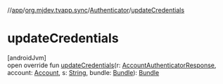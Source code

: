 //[app](../../../index.md)/[org.mjdev.tvapp.sync](../index.md)/[Authenticator](index.md)/[updateCredentials](update-credentials.md)

# updateCredentials

[androidJvm]\
open override fun [updateCredentials](update-credentials.md)(r: [AccountAuthenticatorResponse](https://developer.android.com/reference/kotlin/android/accounts/AccountAuthenticatorResponse.html), account: [Account](https://developer.android.com/reference/kotlin/android/accounts/Account.html), s: [String](https://kotlinlang.org/api/latest/jvm/stdlib/kotlin/-string/index.html), bundle: [Bundle](https://developer.android.com/reference/kotlin/android/os/Bundle.html)): [Bundle](https://developer.android.com/reference/kotlin/android/os/Bundle.html)
